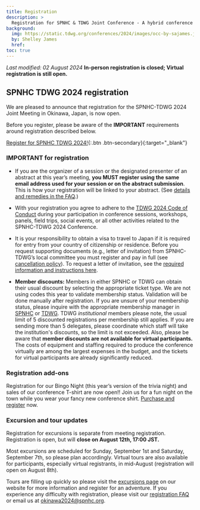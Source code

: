 ```yaml
---
title: Registration
description: >
  Registration for SPNHC & TDWG Joint Conference - A hybrid conference in Okinawa, Japan, 2-6 September 2024
background:
  img: https://static.tdwg.org/conferences/2024/images/occ-by-sajames.jpg
  by: Shelley James
  href: 
toc: true
---
```


_Last modified:  02 August 2024_  **In-person registration is closed; Virtual registration is still open.**

## SPNHC TDWG 2024 registration

We are pleased to announce that registration for the SPNHC-TDWG 2024 Joint Meeting in Okinawa, Japan, is now open.

Before you register, please be aware of the **IMPORTANT** requirements around registration described below.

[Register for SPNHC TDWG 2024!](https://register.oxfordabstracts.com/event/6771?preview=false){:.btn .btn-secondary}{:target="_blank"}

### IMPORTANT for registration

- If you are the organizer of a session or the designated presenter of an abstract at this year’s meeting, **you MUST register using the same email address used for your session or on the abstract submission**. This is how your registration will be linked to your abstract. (See [details and remedies in the FAQ](/conferences/2024/registration/faq).)

- With your registration you agree to adhere to the [TDWG 2024 Code of Conduct](https://www.tdwg.org/conferences/2024/code-of-conduct/) during your participation in conference sessions, workshops, panels, field trips, social events, or all other activities related to the SPNHC-TDWG 2024 Conference.

- It is your responsibility to obtain a visa to travel to Japan if it is required for entry from your country of citizenship or residence. Before you request supporting documents (e.g., letter of invitation) from SPNHC-TDWG’s local committee you must register and pay in full (see [cancellation policy](/conferences/2024/registration/cancellation-policy)). To request a letter of invitation, see the [required information and instructions here](https://www.tdwg.org/conferences/2024/#visa-requirements).

- **Member discounts:**  Members in either SPNHC or TDWG can obtain their usual discount by selecting the appropriate ticket type. We are not using codes this year to validate membership status. Validation will be done manually after registration.  If you are unsure of your membership status, please inquire with the appropriate membership manager in [SPNHC](mailto:membership@spnhc.org) or [TDWG](mailto:secretariat@tdwg.org).  TDWG _institutional_ members please note, the usual limit of 5 discounted registrations per membership still applies.  If you are sending more than 5 delegates, please coordinate which staff will take the institution's discounts, so the limit is not exceeded. Also, please be aware that **member discounts are not available for virtual participants.** The costs of equipment and staffing required to produce the conference virtually are among the largest expenses in the budget, and the tickets for virtual participants are already significantly reduced.

### Registration add-ons

Registration for our Bingo Night (this year’s version of the trivia night) and sales of our conference T-shirt are now open!! Join us for a fun night on the town while you wear your fancy new conference shirt. [Purchase and register](https://www.tdwg.org/conferences/2024/registration/add-ons/) now.

### Excursion and tour updates

Registration for excursions is separate from meeting registration. Registration is open, but will **close on August 12th, 17:00 JST.**

Most excursions are scheduled for Sunday, September 1st and Saturday, September 7th, so please plan accordingly. Virtual tours are also available for participants, especially virtual registrants, in mid-August (registration will open on August 8th).

Tours are filling up quickly so please visit the [excursions page](/conferences/2024/registration/excursions/) on our website for more information and register for an adventure. If you experience any difficulty with registration, please visit our [registration FAQ](/conferences/2024/registration/faq) or email us at [okinawa2024@spnhc.org](mailto:okinawa2024@spnhc.org).
